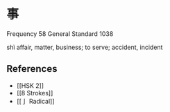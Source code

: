 # 事
Frequency 58
General Standard 1038

shì
affair, matter, business; to serve; accident, incident

## References
- [[HSK 2]]
- [[8 Strokes]]
- [[亅 Radical]]